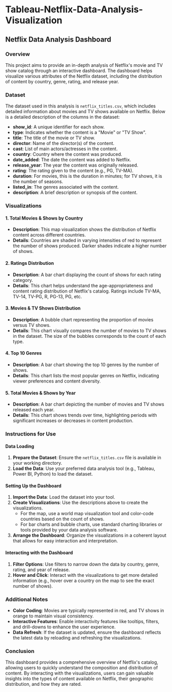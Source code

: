# Tableau-Netflix-Data-Analysis-Visualization

## Netflix Data Analysis Dashboard

### Overview
This project aims to provide an in-depth analysis of Netflix's movie and TV show catalog through an interactive dashboard. The dashboard helps visualize various attributes of the Netflix dataset, including the distribution of content by country, genre, rating, and release year.

### Dataset
The dataset used in this analysis is `netflix_titles.csv`, which includes detailed information about movies and TV shows available on Netflix. Below is a detailed description of the columns in the dataset:

- **show_id**: A unique identifier for each show.
- **type**: Indicates whether the content is a "Movie" or "TV Show".
- **title**: The title of the movie or TV show.
- **director**: Name of the director(s) of the content.
- **cast**: List of main actors/actresses in the content.
- **country**: Country where the content was produced.
- **date_added**: The date the content was added to Netflix.
- **release_year**: The year the content was originally released.
- **rating**: The rating given to the content (e.g., PG, TV-MA).
- **duration**: For movies, this is the duration in minutes; for TV shows, it is the number of seasons.
- **listed_in**: The genres associated with the content.
- **description**: A brief description or synopsis of the content.

### Visualizations

#### 1. Total Movies & Shows by Country
- **Description**: This map visualization shows the distribution of Netflix content across different countries.
- **Details**: Countries are shaded in varying intensities of red to represent the number of shows produced. Darker shades indicate a higher number of shows.

#### 2. Ratings Distribution
- **Description**: A bar chart displaying the count of shows for each rating category.
- **Details**: This chart helps understand the age-appropriateness and content rating distribution of Netflix's catalog. Ratings include TV-MA, TV-14, TV-PG, R, PG-13, PG, etc.

#### 3. Movies & TV Shows Distribution
- **Description**: A bubble chart representing the proportion of movies versus TV shows.
- **Details**: This chart visually compares the number of movies to TV shows in the dataset. The size of the bubbles corresponds to the count of each type.

#### 4. Top 10 Genres
- **Description**: A bar chart showing the top 10 genres by the number of shows.
- **Details**: This chart lists the most popular genres on Netflix, indicating viewer preferences and content diversity.

#### 5. Total Movies & Shows by Year
- **Description**: A bar chart depicting the number of movies and TV shows released each year.
- **Details**: This chart shows trends over time, highlighting periods with significant increases or decreases in content production.

### Instructions for Use

#### Data Loading
1. **Prepare the Dataset**: Ensure the `netflix_titles.csv` file is available in your working directory.
2. **Load the Data**: Use your preferred data analysis tool (e.g., Tableau, Power BI, Python) to load the dataset.

#### Setting Up the Dashboard
1. **Import the Data**: Load the dataset into your tool.
2. **Create Visualizations**: Use the descriptions above to create the visualizations.
   - For the map, use a world map visualization tool and color-code countries based on the count of shows.
   - For bar charts and bubble charts, use standard charting libraries or tools provided by your data analysis software.
3. **Arrange the Dashboard**: Organize the visualizations in a coherent layout that allows for easy interaction and interpretation.

#### Interacting with the Dashboard
1. **Filter Options**: Use filters to narrow down the data by country, genre, rating, and year of release.
2. **Hover and Click**: Interact with the visualizations to get more detailed information (e.g., hover over a country on the map to see the exact number of shows).

### Additional Notes
- **Color Coding**: Movies are typically represented in red, and TV shows in orange to maintain visual consistency.
- **Interactive Features**: Enable interactivity features like tooltips, filters, and drill-downs to enhance the user experience.
- **Data Refresh**: If the dataset is updated, ensure the dashboard reflects the latest data by reloading and refreshing the visualizations.

### Conclusion
This dashboard provides a comprehensive overview of Netflix's catalog, allowing users to quickly understand the composition and distribution of content. By interacting with the visualizations, users can gain valuable insights into the types of content available on Netflix, their geographic distribution, and how they are rated.


